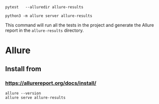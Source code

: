 ```
pytest   --alluredir allure-results  

python3 -m allure server allure-results 
```
This command will run all the tests in the project and generate the Allure report in the `allure-results` directory.

# Allure 
## Install from 
### https://allurereport.org/docs/install/

```
allure --version
allure serve allure-results   


```

